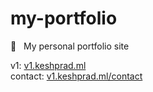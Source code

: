 # my-portfolio

🌹 &nbsp; My personal portfolio site

v1: [v1.keshprad.ml](https://v1.keshprad.ml/)  
contact: [v1.keshprad.ml/contact](https://v1.keshprad.ml/contact/)
